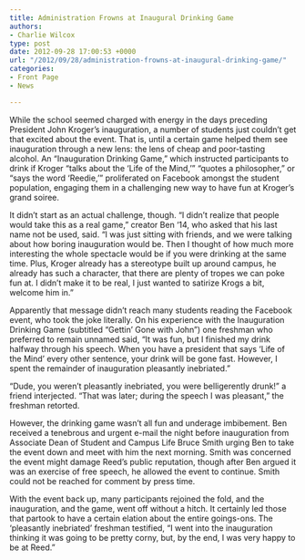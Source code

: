 ```yaml
---
title: Administration Frowns at Inaugural Drinking Game
authors:
- Charlie Wilcox
type: post
date: 2012-09-28 17:00:53 +0000
url: "/2012/09/28/administration-frowns-at-inaugural-drinking-game/"
categories:
- Front Page
- News

---
```

While the school seemed charged with energy in the days preceding President John Kroger’s inauguration, a number of students just couldn’t get that excited about the event. That is, until a certain game helped them see inauguration through a new lens: the lens of cheap and poor-tasting alcohol. An “Inauguration Drinking Game,” which instructed participants to drink if Kroger “talks about the ‘Life of the Mind,’” “quotes a philosopher,” or “says the word ‘Reedie,’” proliferated on Facebook amongst the student population, engaging them in a challenging new way to have fun at Kroger’s grand soiree.

It didn’t start as an actual challenge, though. “I didn’t realize that people would take this as a real game,” creator Ben ‘14, who asked that his last name not be used, said. “I was just sitting with friends, and we were talking about how boring inauguration would be. Then I thought of how much more interesting the whole spectacle would be if you were drinking at the same time. Plus, Kroger already has a stereotype built up around campus, he already has such a character, that there are plenty of tropes we can poke fun at. I didn’t make it to be real, I just wanted to satirize Krogs a bit, welcome him in.”

Apparently that message didn’t reach many students reading the Facebook event, who took the joke literally. On his experience with the Inauguration Drinking Game (subtitled “Gettin’ Gone with John”) one freshman who preferred to remain unnamed said, “It was fun, but I finished my drink halfway through his speech. When you have a president that says ‘Life of the Mind’ every other sentence, your drink will be gone fast. However, I spent the remainder of inauguration pleasantly inebriated.”

“Dude, you weren’t pleasantly inebriated, you were belligerently drunk!” a friend interjected. “That was later; during the speech I was pleasant,” the freshman retorted.

However, the drinking game wasn’t all fun and underage imbibement. Ben received a tenebrous and urgent e-mail the night before inauguration from Associate Dean of Student and Campus Life Bruce Smith urging Ben to take the event down and meet with him the next morning. Smith was concerned the event might damage Reed&#8217;s public reputation, though after Ben argued it was an exercise of free speech, he allowed the event to continue. Smith could not be reached for comment by press time.

With the event back up, many participants rejoined the fold, and the inauguration, and the game, went off without a hitch. It certainly led those that partook to have a certain elation about the entire goings-ons. The ‘pleasantly inebriated’ freshman testified, “I went into the inauguration thinking it was going to be pretty corny, but, by the end, I was very happy to be at Reed.”